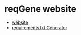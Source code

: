 # reqGene website

 - [website](https://reqgene.vercel.app/)
 - [requirements.txt Generator](https://github.com/ogty/requirements.txt-generator)
